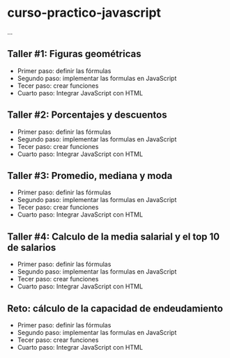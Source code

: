 # curso-practico-javascript

...

## Taller #1: Figuras geométricas

- Primer paso: definir las fórmulas
- Segundo paso: implementar las formulas en JavaScript
- Tecer paso: crear funciones
- Cuarto paso: Integrar JavaScript con HTML

## Taller #2: Porcentajes y descuentos

- Primer paso: definir las fórmulas
- Segundo paso: implementar las formulas en JavaScript
- Tecer paso: crear funciones
- Cuarto paso: Integrar JavaScript con HTML

## Taller #3: Promedio, mediana y moda

- Primer paso: definir las fórmulas
- Segundo paso: implementar las formulas en JavaScript
- Tecer paso: crear funciones
- Cuarto paso: Integrar JavaScript con HTML

## Taller #4: Calculo de la media salarial y el top 10 de salarios

- Primer paso: definir las fórmulas
- Segundo paso: implementar las formulas en JavaScript
- Tecer paso: crear funciones
- Cuarto paso: Integrar JavaScript con HTML

## Reto: cálculo de la capacidad de endeudamiento

- Primer paso: definir las fórmulas
- Segundo paso: implementar las formulas en JavaScript
- Tecer paso: crear funciones
- Cuarto paso: Integrar JavaScript con HTML
